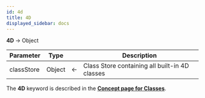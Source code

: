 ```yaml
---
id: 4d
title: 4D
displayed_sidebar: docs
---
```


**4D** -> Object

| Parameter | Type |  | Description |
| --- | --- | --- | --- |
| classStore | Object | &#8592; | Class Store containing all built-in 4D classes |


The **4D** keyword is described in the [**Concept page for Classes**](../Concepts/classes.md#4d). 
